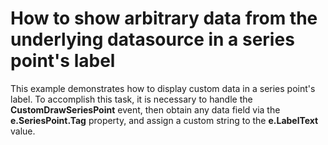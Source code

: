 # How to show arbitrary data from the underlying datasource in a series point's label


<p>This example demonstrates how to display custom data in a series point's label. To accomplish this task, it is necessary to handle the <strong>CustomDrawSeriesPoint</strong> event, then obtain any data field via the <strong>e.SeriesPoint.Tag</strong> property, and assign a custom string to the <strong>e.LabelText</strong> value.</p>

<br/>


